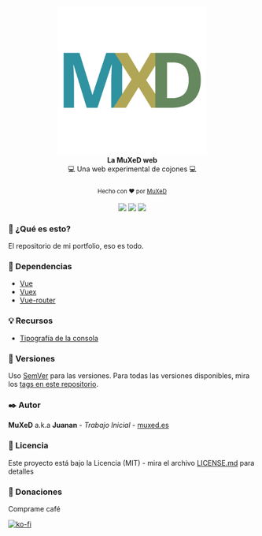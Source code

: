 <p align=center>
  <img width=300 src="./media/LOGO_MXD.png"/>
  <br>
  <span><strong>La MuXeD web</strong><br>💻 Una web experimental de cojones 💻<br><br>
    <sub>Hecho con ❤︎ por
      <a href="https://github.com/juananmuxed">MuXeD</a>
    </sub><br><br>
    <a href="https://muxed.es/"><img src="https://img.shields.io/website?down_message=Ca%C3%ADdo&label=Web&style=flat&up_message=En%20linea&url=https%3A%2F%2Fmuxed.es%2F"></a>
    <a href="https://github.com/juananmuxed/muxbot/blob/master/LICENSE/"><img src="https://img.shields.io/github/license/juananmuxed/muxbot?label=License"></a>
    <a href="https://discord.gg/UnBtckE"><img src="https://img.shields.io/discord/324463341819133953?color=purple&label=Discord&logo=discord"></a>
</p>

### 🤔 ¿Qué es esto?
El repositorio de mi portfolio, eso es todo.

### 📂 Dependencias
- [Vue](https://vuejs.org/)
- [Vuex](https://vuex.vuejs.org/)
- [Vue-router](https://router.vuejs.org/)

### 💡 Recursos
- [Tipografía de la consola](https://int10h.org/oldschool-pc-fonts/)

### 📌 Versiones
Uso [SemVer](http://semver.org/) para las versiones. Para todas las versiones disponibles, mira los [tags en este repositorio](https://github.com/juananmuxed/muxed/tags).

### ✒️ Autor

**MuXeD** a.k.a **Juanan** - *Trabajo Inicial* - [muxed.es](https://muxed.es/)

### 📄 Licencia

Este proyecto está bajo la Licencia (MIT) - mira el archivo [LICENSE.md](LICENSE.md) para detalles

### 🎁 Donaciones
Comprame café

[![ko-fi](https://www.ko-fi.com/img/githubbutton_sm.svg)](https://ko-fi.com/U7U21M2BE)
